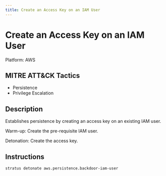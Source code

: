```yaml
---
title: Create an Access Key on an IAM User
---
```


# Create an Access Key on an IAM User 

Platform: AWS

## MITRE ATT&CK Tactics


- Persistence
- Privilege Escalation

## Description


Establishes persistence by creating an access key on an existing IAM user.

Warm-up: Create the pre-requisite IAM user.

Detonation: Create the access key.


## Instructions

```bash title="Detonate with Stratus Red Team"
stratus detonate aws.persistence.backdoor-iam-user
```